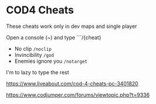 # COD4 Cheats

These cheats work only in dev maps and single player

Open a console (~) and type ```/{cheat}

* No clip ```/noclip```
* Invincibility ```/god```
* Enemies ignore you ```/notarget```

I'm to lazy to type the rest

https://www.liveabout.com/cod-4-cheats-pc-3401820

https://www.codjumper.com/forums/viewtopic.php?t=9336
